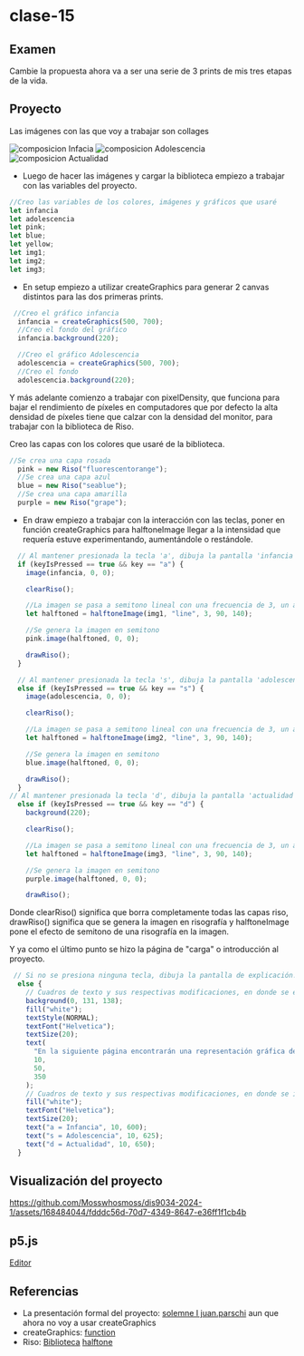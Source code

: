 # clase-15
## Examen
Cambie la propuesta ahora va a ser una serie de 3 prints de mis tres etapas de la vida.

## Proyecto
Las imágenes con las que voy a trabajar son collages 

![composicion Infacia](https://github.com/Mosswhosmoss/dis9034-2024-1/assets/168484044/8bc2bff7-2595-4241-a3d0-06a1c8556586)
![composicion Adolescencia](https://github.com/Mosswhosmoss/dis9034-2024-1/assets/168484044/701ac556-0a94-4182-9ca4-ab460d995c10)
![composicion Actualidad](https://github.com/Mosswhosmoss/dis9034-2024-1/assets/168484044/50caa6c6-1078-4372-91a1-add2ea0a98ec)

- Luego de hacer las imágenes y cargar la biblioteca empiezo a trabajar con las variables del proyecto.
```javascript
//Creo las variables de los colores, imágenes y gráficos que usaré
let infancia
let adolescencia
let pink;
let blue;
let yellow;
let img1;
let img2;
let img3;
```
- En setup empiezo a utilizar createGraphics para generar 2 canvas distintos para las dos primeras prints.
```javascript
 //Creo el gráfico infancia
  infancia = createGraphics(500, 700);
  //Creo el fondo del gráfico
  infancia.background(220);

  //Creo el gráfico Adolescencia
  adolescencia = createGraphics(500, 700);
  //Creo el fondo
  adolescencia.background(220);
```
Y más adelante comienzo a trabajar con pixelDensity, que funciona para bajar el rendimiento de píxeles en computadores que por defecto la alta densidad de píxeles tiene que calzar con la densidad del monitor, para trabajar con la biblioteca de Riso.

Creo las capas con los colores que usaré de la biblioteca.
```javascript
//Se crea una capa rosada
  pink = new Riso("fluorescentorange");
  //Se crea una capa azul
  blue = new Riso("seablue");
  //Se crea una capa amarilla
  purple = new Riso("grape");
```
- En draw empiezo a trabajar con la interacción con las teclas, poner en función createGraphics para halftoneImage llegar a la intensidad que requería estuve experimentando, aumentándole o restándole. 
```javascript
  // Al mantener presionada la tecla 'a', dibuja la pantalla 'infancia'
  if (keyIsPressed == true && key == "a") {
    image(infancia, 0, 0);

    clearRiso();

    //La imagen se pasa a semitono lineal con una frecuencia de 3, un ángulo de 45° y una intensidad de 140
    let halftoned = halftoneImage(img1, "line", 3, 90, 140);

    //Se genera la imagen en semitono
    pink.image(halftoned, 0, 0);

    drawRiso();
  }

  // Al mantener presionada la tecla 's', dibuja la pantalla 'adolescencia'
  else if (keyIsPressed == true && key == "s") {
    image(adolescencia, 0, 0);

    clearRiso();

    //La imagen se pasa a semitono lineal con una frecuencia de 3, un ángulo de 45° y una intensidad de 140
    let halftoned = halftoneImage(img2, "line", 3, 90, 140);

    //Se genera la imagen en semitono
    blue.image(halftoned, 0, 0);

    drawRiso();
  }
// Al mantener presionada la tecla 'd', dibuja la pantalla 'actualidad'
  else if (keyIsPressed == true && key == "d") {
    background(220);

    clearRiso();

    //La imagen se pasa a semitono lineal con una frecuencia de 3, un ángulo de 45° y una intensidad de 140, 
    let halftoned = halftoneImage(img3, "line", 3, 90, 140);

    //Se genera la imagen en semitono
    purple.image(halftoned, 0, 0);

    drawRiso();
```
Donde clearRiso() significa que borra completamente todas las capas riso, drawRiso() significa que se genera la imagen en risografía y halftoneImage pone el efecto de semitono de una risografía en la imagen.

Y ya como el último punto se hizo la página de "carga" o introducción al proyecto.
```javascript
 // Si no se presiona ninguna tecla, dibuja la pantalla de explicación.
  else {
    // Cuadros de texto y sus respectivas modificaciones, en donde se explica la página.
    background(0, 131, 138);
    fill("white");
    textStyle(NORMAL);
    textFont("Helvetica");
    textSize(20);
    text(
      "En la siguiente página encontrarán una representación gráfica de distintas etapas de mi vida.",
      10,
      50,
      350
    );
    // Cuadros de texto y sus respectivas modificaciones, en donde se indican las instrucciones de las teclas y sus respectivas pantallas.
    fill("white");
    textFont("Helvetica");
    textSize(20);
    text("a = Infancia", 10, 600);
    text("s = Adolescencia", 10, 625);
    text("d = Actualidad", 10, 650);
  }
```
## Visualización del proyecto

https://github.com/Mosswhosmoss/dis9034-2024-1/assets/168484044/fdddc56d-70d7-4349-8647-e36ff1f1cb4b


## p5.js
[Editor](https://editor.p5js.org/Mosswhosmoss/sketches/OBxD-Xc5I)

## Referencias
- La presentación formal del proyecto: [solemne I juan.parschi](https://editor.p5js.org/juan.pareschi_g/sketches/B-cufMCbO) aun que ahora no voy a usar createGraphics
- createGraphics: [function](https://www.youtube.com/watch?v=TaluaAD9MKA) 
- Riso: [Biblioteca](https://antiboredom.github.io/p5.riso/#get)
        [halftone](https://github.com/antiboredom/p5.riso/tree/master/examples/Halftone)

